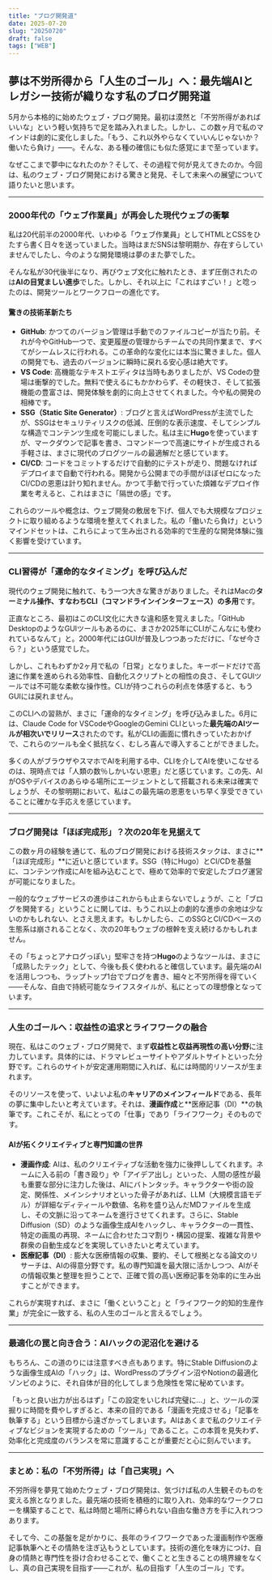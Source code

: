 ```yaml
---
title: "ブログ開発道"
date: 2025-07-20
slug: "20250720"
draft: false
tags: ["WEB"]
---
```


## 夢は不労所得から「人生のゴール」へ：最先端AIとレガシー技術が織りなす私のブログ開発道



5月から本格的に始めたウェブ・ブログ開発。最初は漠然と「不労所得があればいいな」という軽い気持ちで足を踏み入れました。しかし、この数ヶ月で私のマインドは劇的に変化しました。「もう、これ以外やらなくていいんじゃないか？働いたら負け」――。そんな、ある種の確信にも似た感覚にまで至っています。

なぜここまで夢中になれたのか？そして、その過程で何が見えてきたのか。今回は、私のウェブ・ブログ開発における驚きと発見、そして未来への展望について語りたいと思います。

------



### 2000年代の「ウェブ作業員」が再会した現代ウェブの衝撃



私は20代前半の2000年代、いわゆる「ウェブ作業員」としてHTMLとCSSをひたすら書く日々を送っていました。当時はまだSNSは黎明期か、存在すらしていませんでしたし、今のような開発環境は夢のまた夢でした。

そんな私が30代後半になり、再びウェブ文化に触れたとき、まず圧倒されたのは**AIの目覚ましい進歩**でした。しかし、それ以上に「これはすごい！」と唸ったのは、開発ツールとワークフローの進化です。



#### 驚きの技術革新たち



- **GitHub**: かつてのバージョン管理は手動でのファイルコピーが当たり前。それが今やGitHub一つで、変更履歴の管理からチームでの共同作業まで、すべてがシームレスに行われる。この革命的な変化には本当に驚きました。個人の開発でも、過去のバージョンに瞬時に戻れる安心感は絶大です。
- **VS Code**: 高機能なテキストエディタは当時もありましたが、VS Codeの登場は衝撃的でした。無料で使えるにもかかわらず、その軽快さ、そして拡張機能の豊富さは、開発体験を劇的に向上させてくれました。今や私の開発の相棒です。
- **SSG（Static Site Generator）**: ブログと言えばWordPressが主流でしたが、SSGはセキュリティリスクの低減、圧倒的な表示速度、そしてシンプルな構造でコンテンツ生成を可能にしました。私は主に**Hugo**を使っていますが、マークダウンで記事を書き、コマンド一つで高速にサイトが生成される手軽さは、まさに現代のブログツールの最適解だと感じています。
- **CI/CD**: コードをコミットするだけで自動的にテストが走り、問題なければデプロイまで自動で行われる。開発から公開までの手間がほぼゼロになったCI/CDの恩恵は計り知れません。かつて手動で行っていた煩雑なデプロイ作業を考えると、これはまさに「隔世の感」です。

これらのツールや概念は、ウェブ開発の敷居を下げ、個人でも大規模なプロジェクトに取り組めるような環境を整えてくれました。私の「働いたら負け」というマインドセットは、これらによって生み出される効率的で生産的な開発体験に強く影響を受けています。

------



### CLI習得が「運命的なタイミング」を呼び込んだ



現代のウェブ開発に触れて、もう一つ大きな驚きがありました。それはMacの**ターミナル操作、すなわちCLI（コマンドラインインターフェース）の多用**です。

正直なところ、最初はこのCLI文化に大きな違和感を覚えました。「GitHub DesktopのようなGUIツールもあるのに、まさか2025年にCLIがこんなにも使われているなんて」と。2000年代にはGUIが普及しつつあっただけに、「なぜ今さら？」という感覚でした。

しかし、これもわずか2ヶ月で私の「日常」となりました。キーボードだけで高速に作業を進められる効率性、自動化スクリプトとの相性の良さ、そしてGUIツールでは不可能な柔軟な操作性。CLIが持つこれらの利点を体感すると、もうGUIには戻れません。

このCLIへの習熟が、まさに「運命的なタイミング」を呼び込みました。6月には、Claude Code for VSCodeやGoogleのGemini CLIといった**最先端のAIツールが相次いでリリース**されたのです。私がCLIの画面に慣れきっていたおかげで、これらのツールも全く抵抗なく、むしろ喜んで導入することができました。

多くの人がブラウザやスマホでAIを利用する中、CLIを介してAIを使いこなせるのは、現時点では「人類の数％しかいない恩恵」だと感じています。この先、AIがOSやデバイスのあらゆる場所にエージェントとして搭載される未来は確実でしょうが、その黎明期において、私はこの最先端の恩恵をいち早く享受できていることに確かな手応えを感じています。

------



### ブログ開発は「ほぼ完成形」？次の20年を見据えて



この数ヶ月の経験を通じて、私のブログ開発における技術スタックは、まさに**「ほぼ完成形」**に近いと感じています。SSG（特にHugo）とCI/CDを基盤に、コンテンツ作成にAIを組み込むことで、極めて効率的で安定したブログ運営が可能になりました。

一般的なウェブサービスの進歩はこれからも止まらないでしょうが、こと「ブログを開発する」ということに関しては、もうこれ以上の劇的な進歩の余地は少ないのかもしれない、とさえ思えます。もしかしたら、このSSGとCI/CDベースの生態系は崩されることなく、次の20年もウェブの根幹を支え続けるかもしれません。

その「ちょっとアナログっぽい」堅牢さを持つ**Hugo**のようなツールは、まさに「成熟したテック」として、今後も長く使われると確信しています。最先端のAIを活用しつつも、ラップトップ1台でブログを書き、細々と不労所得を得ていく――そんな、自由で持続可能なライフスタイルが、私にとっての理想像となっています。

------



### 人生のゴールへ：収益性の追求とライフワークの融合



現在、私はこのウェブ・ブログ開発で、まず**収益性と収益再現性の高い分野**に注力しています。具体的には、ドラマレビューサイトやアダルトサイトといった分野です。これらのサイトが安定運用期間に入れば、私には時間的リソースが生まれます。

そのリソースを使って、いよいよ私の**キャリアのメインフィールド**である、長年の夢に集中したいと考えています。それは、**漫画作成**と**医療記事（DI）**の執筆です。これこそが、私にとっての「仕事」であり「ライフワーク」そのものです。



#### AIが拓くクリエイティブと専門知識の世界



- **漫画作成**: AIは、私のクリエイティブな活動を強力に後押ししてくれます。ネームに入る前の「書き殴り」や「アイデア出し」といった、人間の感性が最も重要な部分に注力した後は、AIにバトンタッチ。キャラクターや街の設定、関係性、メインシナリオといった骨子があれば、LLM（大規模言語モデル）が詳細なディティールや数値、名称を盛り込んだMDファイルを生成し、その文脈に沿ってネームを進行させてくれます。さらに、Stable Diffusion（SD）のような画像生成AIをハックし、キャラクターの一貫性、特定の画風の再現、ネームに合わせたコマ割り・構図の提案、複雑な背景や群衆の自動生成などを実現していきたいと考えています。
- **医療記事（DI）**: 膨大な医療情報の収集、要約、そして根拠となる論文のリサーチは、AIの得意分野です。私の専門知識を最大限に活かしつつ、AIがその情報収集と整理を担うことで、正確で質の高い医療記事を効率的に生み出すことができます。

これらが実現すれば、まさに「働くということ」と「ライフワーク的知的生産作業」が完全に一致する、私の人生のゴールと言えるでしょう。

------



### 最適化の罠と向き合う：AIハックの泥沼化を避ける



もちろん、この道のりには注意すべき点もあります。特にStable Diffusionのような画像生成AIの「ハック」は、WordPressのプラグイン沼やNotionの最適化ゾンビのように、それ自体が目的化してしまう危険性を常に秘めています。

「もっと良い出力が出るはず」「この設定をいじれば完璧に…」と、ツールの深掘りに時間を費やしすぎると、本来の目的である「漫画を完成させる」「記事を執筆する」という目標から遠ざかってしまいます。AIはあくまで私のクリエイティブなビジョンを実現するための「ツール」であること。この本質を見失わず、効率化と完成度のバランスを常に意識することが重要だと心に刻んでいます。

------



### まとめ：私の「不労所得」は「自己実現」へ



不労所得を夢見て始めたウェブ・ブログ開発は、気づけば私の人生観そのものを変える旅となりました。最先端の技術を積極的に取り入れ、効率的なワークフローを構築することで、私は時間と場所に縛られない自由な働き方を手に入れつつあります。

そして今、この基盤を足がかりに、長年のライフワークであった漫画制作や医療記事執筆へとその情熱を注ぎ込もうとしています。技術の進化を味方につけ、自身の情熱と専門性を掛け合わせることで、働くことと生きることの境界線をなくし、真の自己実現を目指す――これが、私の目指す「人生のゴール」です。